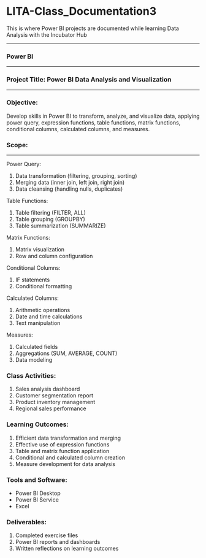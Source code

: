 # LITA-Class_Documentation3
This is where Power BI projects are documented  while learning Data Analysis with the Incubator Hub

---
### Power BI

---

### Project Title: Power BI Data Analysis and Visualization
---
### Objective:

Develop skills in Power BI to transform, analyze, and visualize data, applying power query, expression functions, table functions, matrix functions, conditional columns, calculated columns, and measures.

### Scope:
---
Power Query:

1. Data transformation (filtering, grouping, sorting)
2. Merging data (inner join, left join, right join)
3. Data cleansing (handling nulls, duplicates)


Table Functions:

1. Table filtering (FILTER, ALL)
2. Table grouping (GROUPBY)
3. Table summarization (SUMMARIZE)

Matrix Functions:

1. Matrix visualization
2. Row and column configuration

Conditional Columns:

1. IF statements
2. Conditional formatting

Calculated Columns:

1. Arithmetic operations
2. Date and time calculations
3. Text manipulation

Measures:

1. Calculated fields
2. Aggregations (SUM, AVERAGE, COUNT)
3. Data modeling

### Class Activities:

1. Sales analysis dashboard
2. Customer segmentation report
3. Product inventory management
4. Regional sales performance

### Learning Outcomes:

1. Efficient data transformation and merging
2. Effective use of expression functions
3. Table and matrix function application
4. Conditional and calculated column creation
5. Measure development for data analysis

### Tools and Software:

- Power BI Desktop
- Power BI Service
- Excel

### Deliverables:

1. Completed exercise files
2. Power BI reports and dashboards
3. Written reflections on learning outcomes



   


